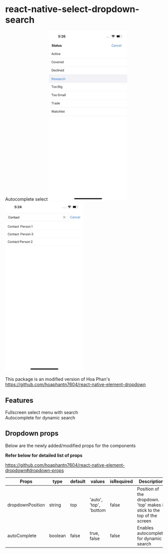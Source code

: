 # react-native-select-dropdown-search

<p float="left">
  Autocomplete select
  <img src="https://github.com/Gopinath-JMAN/files/blob/main/MicrosoftTeams-image.jpg" width="250" />
  <img src="https://github.com/Gopinath-JMAN/files/blob/main/MicrosoftTeams-image1.jpg" width="250" /> 
</p>

This package is an modified version of Hoa Phan's https://github.com/hoaphantn7604/react-native-element-dropdown

## Features
Fullscreen select menu with search\
Autocomplete for dynamic search

## Dropdown props
Below are the newly added/modified props for the components

**Refer below for detailed list of props** 

https://github.com/hoaphantn7604/react-native-element-dropdown#dropdown-props

| Props       | type      | default | values | isRequired | Description |
| ----------- | ----------- | --------- | -------- | ----------- | -----------|
| dropdownPosition | string | top | 'auto', 'top', 'bottom | false | Position of the dropdown. 'top' makes it stick to the top of the screen
| autoComplete   | boolean | false | true, false | false | Enables autocomplete for dynamic search
